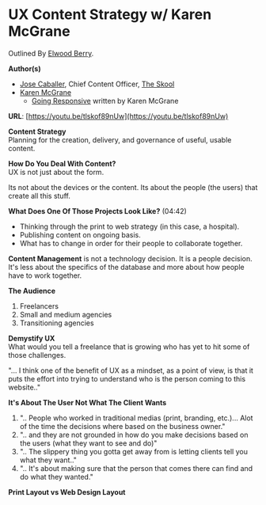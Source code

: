 # UX Content Strategy w/ Karen McGrane
Outlined By [Elwood Berry](http://www.elwoodberry.com).  

**Author(s)**  
  * [Jose Caballer](http://www.josecaballer.co/), Chief Content Officer, [The Skool](https://www.thefutur.com/)  
  * [Karen McGrane](https://karenmcgrane.com/)  
    * [Going Responsive](https://abookapart.com/products/going-responsive) written by Karen McGrane  

**URL**: [https://youtu.be/tlskof89nUw](https://youtu.be/tlskof89nUw)  

**Content Strategy**  
Planning for the creation, delivery, and governance of useful, usable content.

**How Do You Deal With Content?**  
UX is not just about the form.  

Its not about the devices or the content. Its about the people (the users) that create all this stuff.

**What Does One Of Those Projects Look Like?** (04:42)
* Thinking through the print to web strategy (in this case, a hospital).
* Publishing content on ongoing basis.
* What has to change in order for their people to collaborate together.

**Content Management** is not a technology decision. It is a people decision. It's less about the specifics of the database and more about how people have to work together.

**The Audience**  
1. Freelancers
2. Small and medium agencies
3. Transitioning agencies

**Demystify UX**  
What would you tell a freelance that is growing who has yet to hit some of those challenges.

"... I think one of the benefit of UX as a mindset, as a point of view, is that it puts the effort into trying to understand who is the person coming to this website.."

**It's About The User Not What The Client Wants**  
1. ".. People who worked in traditional medias (print, branding, etc.)... Alot of the time the decisions where based on the business owner."  
2. ".. and they are not grounded in how do you make decisions based on the users (what they want to see and do)"
3. ".. The slippery thing you gotta get away from is letting clients tell you what they want.."
4. ".. It's about making sure that the person that comes there can find and do what they wanted."


**Print Layout vs Web Design Layout**  
